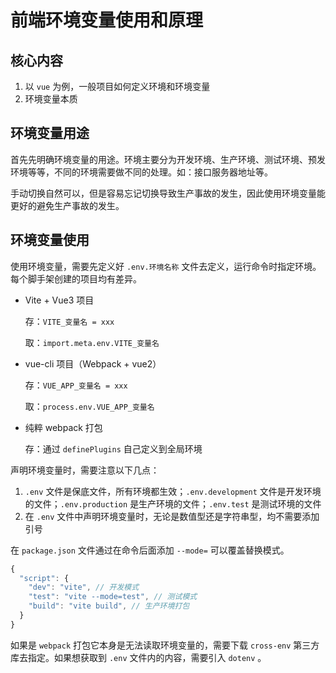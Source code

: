 # 前端环境变量使用和原理

## 核心内容

1. 以 `vue` 为例，一般项目如何定义环境和环境变量
2. 环境变量本质

## 环境变量用途

首先先明确环境变量的用途。环境主要分为开发环境、生产环境、测试环境、预发环境等等，不同的环境需要做不同的处理。如：接口服务器地址等。

手动切换自然可以，但是容易忘记切换导致生产事故的发生，因此使用环境变量能更好的避免生产事故的发生。

## 环境变量使用

使用环境变量，需要先定义好 `.env.环境名称` 文件去定义，运行命令时指定环境。每个脚手架创建的项目均有差异。

- Vite + Vue3 项目

  存：`VITE_变量名 = xxx`

  取：`import.meta.env.VITE_变量名`

- vue-cli 项目（Webpack + vue2）

  存：`VUE_APP_变量名 = xxx`

  取：`process.env.VUE_APP_变量名`

- 纯粹 webpack 打包

  存：通过 `definePlugins` 自己定义到全局环境

声明环境变量时，需要注意以下几点：

1. `.env` 文件是保底文件，所有环境都生效；`.env.development` 文件是开发环境的文件；`.env.production` 是生产环境的文件；`.env.test` 是测试环境的文件
2. 在 `.env` 文件中声明环境变量时，无论是数值型还是字符串型，均不需要添加引号

在 `package.json` 文件通过在命令后面添加 `--mode=` 可以覆盖替换模式。

```js
{
  "script": {
    "dev": "vite", // 开发模式
    "test": "vite --mode=test", // 测试模式
    "build": "vite build", // 生产环境打包
  }
}
```

如果是 `webpack` 打包它本身是无法读取环境变量的，需要下载 `cross-env` 第三方库去指定。如果想获取到 `.env` 文件内的内容，需要引入 `dotenv` 。

